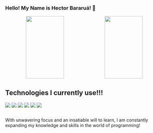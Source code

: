 ### Hello! My Name is Hector Bararuá! 👋


<div align="center">
  <img width="49%" height="200px" src="https://github-readme-stats.vercel.app/api?username=hectorbararua&show_icons=true&count_private=true&hide_border=true&title_color=00bfbf&icon_color=00bfbf&text_color=00bfbf&bg_color=0d1117" /> 
  <img width="49%" height="200px" src="https://github-readme-stats.vercel.app/api/top-langs/?username=hectorbararua&layout=compact&langs_count=6&hide_border=true&title_color=00bfbf&text_color=00bfbf&bg_color=0d1117" />
</div>



## Technologies I currently use!!!

<div>
  
<img align="center" src="https://img.shields.io/badge/React.js-1572B6?style=for-the-badge&logo=css3&logoColor=white%22%3E" />
  
<img align="center" src="https://img.shields.io/badge/JavaScript-323330?style=for-the-badge&logo=javascript&logoColor=F7DF1Ek%22%3E" />
  
<img align="center" src="https://img.shields.io/badge/Node.js-43853D?style=for-the-badge&logo=node.js&logoColor=white%22%3E" />
  
<img align="center" src="https://img.shields.io/badge/Express.js-404D59?style=for-the-badge%22%3E" />

<img align="center" src="https://img.shields.io/badge/MySQL-00000F?style=for-the-badge&logo=mysql&logoColor=white%22%3E" />

<img align="center" src="https://img.shields.io/badge/MongoDB-4EA94B?style=for-the-badge&logo=mongodb&logoColor=white%22%3E" />

</div>
<br>

<p>With unwavering focus and an insatiable will to learn, I am constantly expanding my knowledge and skills in the world of programming!</p>

